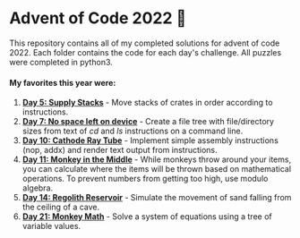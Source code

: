 # Advent of Code 2022 :christmas_tree:  
This repository contains all of my completed solutions for advent of code 2022. 
Each folder contains the code for each day's challenge. All puzzles were completed in python3.  
  
#### My favorites this year were:
1. [**Day 5: Supply Stacks**](https://github.com/shutch42/Advent-of-Code-2022/tree/main/Day_05) - Move stacks of crates in order according to instructions.
2. [**Day 7: No space left on device**](https://github.com/shutch42/Advent-of-Code-2022/tree/main/Day_07) - Create a file tree with file/directory sizes from text of *cd* and *ls* instructions on a command line.
3. [**Day 10: Cathode Ray Tube**](https://github.com/shutch42/Advent-of-Code-2022/tree/main/Day_10) - Implement simple assembly instructions (nop, addx) and render text output from instructions.
4. [**Day 11: Monkey in the Middle**](https://github.com/shutch42/Advent-of-Code-2022/tree/main/Day_11) - While monkeys throw around your items, you can calculate where the items will be thrown based on mathematical operations. To prevent numbers from getting too high, use modulo algebra.
5. [**Day 14: Regolith Reservoir**](https://github.com/shutch42/Advent-of-Code-2022/tree/main/Day_14) - Simulate the movement of sand falling from the ceiling of a cave.
7. [**Day 21: Monkey Math**](https://github.com/shutch42/Advent-of-Code-2022/tree/main/Day_21) - Solve a system of equations using a tree of variable values.
